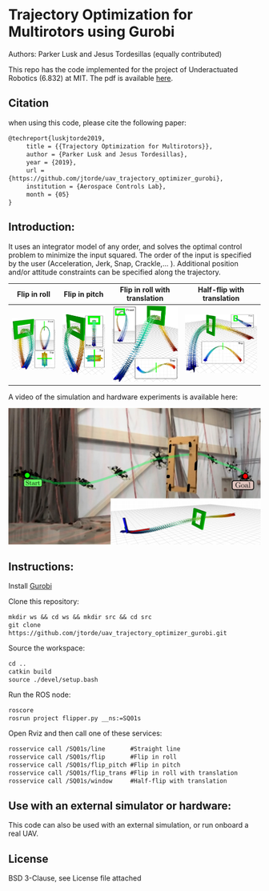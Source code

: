 # Trajectory Optimization for Multirotors using Gurobi #

Authors: Parker Lusk and Jesus Tordesillas (equally contributed)

This repo has the code implemented for the project of Underactuated Robotics (6.832) at MIT. 
The pdf is available [here](https://github.com/jtorde/uav_trajectory_optimizer_gurobi/blob/master/Trajectory_Optimization_for_Multirotors.pdf). 

## Citation
when using this code, please cite the following paper:

```
@techreport{luskjtorde2019,
     title = {{Trajectory Optimization for Multirotors}},
     author = {Parker Lusk and Jesus Tordesillas},
     year = {2019},
     url = {https://github.com/jtorde/uav_trajectory_optimizer_gurobi},
     institution = {Aerospace Controls Lab},
     month = {05}
}
```

## Introduction:
It uses an integrator model of any order, and solves the optimal control problem to minimize the input squared. The order of the input is specified by the user (Acceleration, Jerk, Snap, Crackle,... ). Additional position and/or attitude constraints can be specified along the trajectory. 


Flip in roll               |  Flip in pitch            |  Flip in roll with translation | Half-flip with translation
:-------------------------:|:-------------------------:|:-------------------------:|:-------------------------:
![](./imgs/flip.png)       |  ![](./imgs/flip_pitch.png)  |  ![](./imgs/flip_trans.png) |  ![](./imgs/window.png) 


A video of the simulation and hardware experiments is available here:

[![Trajectory Optimization for Multirotors](./imgs/frozen.png)](https://www.youtube.com/watch?v=WnfzMO0pXsc "Trajectory Optimization for Multirotors") 


## Instructions:
Install [Gurobi](http://www.gurobi.com/)  

Clone this repository:
```
mkdir ws && cd ws && mkdir src && cd src
git clone https://github.com/jtorde/uav_trajectory_optimizer_gurobi.git
```

Source the workspace:
```
cd ..
catkin build
source ./devel/setup.bash
```


Run the ROS node:
```
roscore
rosrun project flipper.py __ns:=SQ01s
```
Open Rviz and then call one of these services:

```
rosservice call /SQ01s/line       #Straight line
rosservice call /SQ01s/flip       #Flip in roll 
rosservice call /SQ01s/flip_pitch #Flip in pitch  
rosservice call /SQ01s/flip_trans #Flip in roll with translation
rosservice call /SQ01s/window     #Half-flip with translation
```

## Use with an external simulator or hardware:
This code can also be used with an external simulation, or run onboard a real UAV. 


## License
BSD 3-Clause, see License file attached
